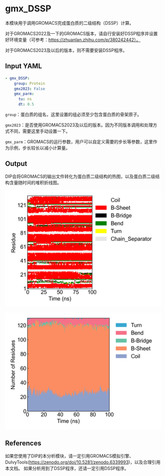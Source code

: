 # gmx_DSSP

本模块用于调用GROMACS完成蛋白质的二级结构（DSSP）计算。

对于GROMACS2022及一下的GROMACS版本，请自行安装好DSSP程序并设置好环境变量（可参考：https://zhuanlan.zhihu.com/p/380242442）。

对于GROMACS2023及以后的版本，则不需要安装DSSP程序。

## Input YAML

```yaml
- gmx_DSSP:
    group: Protein
    gmx2023: False
    gmx_parm:
      tu: ns
      dt: 0.5
```

`group`：蛋白质的组名，这里设置的组必须至少包含蛋白质的骨架原子。

`gmx2023`：是否使用GROMACS2023及以后的版本。因为不同版本调用和处理方式不同，需要这里手动设置一下。

`gmx_parm`：GROMACS的运行参数，用户可以自定义需要的步长等参数，这里作为示例，步长较长以减小计算量。

## Output

DIP会将GROMACS的输出文件转化为蛋白质二级结构的热图，以及蛋白质二级结构含量随时间的堆积折线图。

![DSSP](static/gmx_DSSP_protein.png)

![DSSP_sc](static/gmx_DSSP_protein_sc.png)

## References

如果您使用了DIP的本分析模块，请一定引用GROMACS模拟引擎、DuIvyTools(https://zenodo.org/doi/10.5281/zenodo.6339993)，以及合理引用本文档。
如果分析用到了DSSP程序，还请一定引用DSSP程序。

